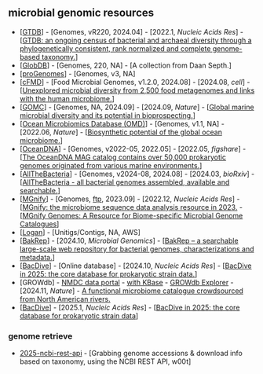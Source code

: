 ## microbial genomic resources

- [[GTDB](https://gtdb.ecogenomic.org/about)] - [Genomes, vR220, 2024.04] - [2022.1, _Nucleic Acids Res_] - [[GTDB: an ongoing census of bacterial and archaeal diversity through a phylogenetically consistent, rank normalized and complete genome-based taxonomy.](https://doi.org/10.1093/nar/gkab776)]
- [[GlobDB](https://globdb.org)] - [Genomes, 220, NA] - [A collection from Daan Septh.]
- [[proGenomes](https://progenomes.embl.de/index.cgi)] - [Genomes, v3, NA]
- [[cFMD](https://github.com/SegataLab/cFMD)] - [Food Microbial Genomes, v1.2.0, 2024.08] - [2024.08, _cell_] - [[Unexplored microbial diversity from 2,500 food metagenomes and links with the human microbiome.](https://doi.org/10.1016/j.cell.2024.07.039)]
- [[GOMC](https://db.cngb.org/maya/datasets/MDB0000002)] - [Genomes, NA, 2024.09] - [2024.09, _Nature_] - [[Global marine microbial diversity and its potential in bioprospecting.](https://doi.org/10.1038/s41586-024-07891-2)]
- [[Ocean Microbiomics Database (OMD)](https://microbiomics.io/ocean/)] - [Genomes, v1.1, NA] - [2022.06, _Nature_] - [[Biosynthetic potential of the global ocean microbiome.](https://doi.org/10.1038/s41586-022-04862-3)]
- [[OceanDNA](https://doi.org/10.6084/m9.figshare.c.5564844.v1)] - [Genomes, v2022-05, 2022.05] - [2022.05, _figshare_] - [[The OceanDNA MAG catalog contains over 50,000 prokaryotic genomes originated from various marine environments.](https://doi.org/10.6084/m9.figshare.c.5564844.v1)]
- [[AllTheBacteria](https://github.com/AllTheBacteria/AllTheBacteria)] - [Genomes, v2024-08, 2024.08] - [2024.03, _bioRxiv_] - [[AllTheBacteria - all bacterial genomes assembled, available and searchable.](https://doi.org/10.1101/2024.03.08.584059)]
- [[MGnify](https://www.ebi.ac.uk/metagenomics)] - [Genomes, [ftp](https://ftp.ebi.ac.uk/pub/databases/metagenomics/mgnify_genomes/), 2023.09] - [2022.12, _Nucleic Acids Res_] - [[MGnify: the microbiome sequence data analysis resource in 2023.](https://doi.org/10.1093/nar/gkac1080) - [[MGnify Genomes: A Resource for Biome-specific Microbial Genome Catalogues](https://doi.org/10.1016/j.jmb.2023.168016)]
- [[Logan](https://registry.opendata.aws/pasteur-logan/)] - [Unitigs/Contigs, NA, AWS]
- [[BakRep](https://bakrep.computational.bio)] - [2024.10, _Microbial Genomics_] - [[BakRep – a searchable large-scale web repository for bacterial genomes, characterizations and metadata.](https://doi.org/10.1099/mgen.0.001305)]
- [[BacDive](https://bacdive.dsmz.de/)] - [Online database] - [2024.10, _Nucleic Acids Res_] - [[BacDive in 2025: the core database for prokaryotic strain data.](https://doi.org/10.1093/nar/gkae959)]
- [GROWdb] - [NMDC data portal](https://data.microbiomedata.org/) - [with KBase](https://narrative.kbase.us/collections/GROW) - [GROWdb Explorer](https://geocentroid.shinyapps.io/GROWdatabase/) - [2024.11, _Nature_] - [A functional microbiome catalogue crowdsourced from North American rivers.](https://doi.org/10.1038/s41586-024-08240-z)
- [[BacDive](https://bacdive.dsmz.de/)] - [2025.1, _Nucleic Acids Res_] - [[BacDive in 2025: the core database for prokaryotic strain data](https://doi.org/10.1093/nar/gkae959)]

### genome retrieve
- [2025-ncbi-rest-api](https://github.com/ctb/2025-ncbi-rest-api) - [Grabbing genome accessions & download info based on taxonomy, using the NCBI REST API, w00t]